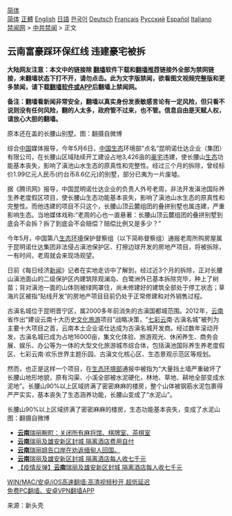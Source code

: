  <!-- 面包屑导航 --> <div class="breadcrumb"><!-- GTranslate: https://gtranslate.io/ -->  <div class="switcher notranslate">  <div class="selected">  <a href="#" onclick="return false;"> 简体</a>  </div>  <div class="option">  <a href="https://www.bannedbook.org" onclick="doGTranslate('zh-CN|zh-CN');jQuery('div.switcher div.selected a').html(jQuery(this).html());return false;" title="简体中文" class="nturl selected"> 简体</a>  <a href="https://www.bannedbook.org/zh-tw/" onclick="doGTranslate('zh-CN|zh-TW');jQuery('div.switcher div.selected a').html(jQuery(this).html());return false;" title="繁體中文" class="nturl"> 正體</a>  <a href="https://www.bannedbook.org/en/" onclick="doGTranslate('zh-CN|en');jQuery('div.switcher div.selected a').html(jQuery(this).html());return false;" title="English" class="nturl"> English</a>  <a href="https://www.bannedbook.org/ja/" onclick="doGTranslate('zh-CN|ja');jQuery('div.switcher div.selected a').html(jQuery(this).html());return false;" title="日本語" class="nturl"> 日語</a>  <a href="https://www.bannedbook.org/ko/" onclick="doGTranslate('zh-CN|ko');jQuery('div.switcher div.selected a').html(jQuery(this).html());return false;" title="한국어" class="nturl"> 한국어</a>  <a href="https://www.bannedbook.org/de/" onclick="doGTranslate('zh-CN|de');jQuery('div.switcher div.selected a').html(jQuery(this).html());return false;" title="Deutsch" class="nturl"> Deutsch</a>  <a href="https://www.bannedbook.org/fr/" onclick="doGTranslate('zh-CN|fr');jQuery('div.switcher div.selected a').html(jQuery(this).html());return false;" title="Français" class="nturl"> Français</a>  <a href="https://www.bannedbook.org/ru/" onclick="doGTranslate('zh-CN|ru');jQuery('div.switcher div.selected a').html(jQuery(this).html());return false;" title="Русский" class="nturl"> Русский</a>  <a href="https://www.bannedbook.org/es/" onclick="doGTranslate('zh-CN|es');jQuery('div.switcher div.selected a').html(jQuery(this).html());return false;" title="Español" class="nturl"> Español</a>  <a href="https://www.bannedbook.org/it/" onclick="doGTranslate('zh-CN|it');jQuery('div.switcher div.selected a').html(jQuery(this).html());return false;" title="Italiano" class="nturl"> Italiano</a>  </div>  </div>      <div class='breadcrumb-sub'><!-- Breadcrumb NavXT 6.3.0 --> <a href="https://www.bannedbook.org/" class="home">禁闻网</a> &gt; <a href="https://www.bannedbook.org/bnews/cbnews/" class="category">中共禁闻</a> &gt; 正文</div></div><h2>云南富豪踩环保红线 违建豪宅被拆</h2> <p class="notice"><b>大陆网友注意：本文中的链接除 <a href="https://github.com/bannedbook/fanqiang" >翻墙</a>软件下载和<a href="https://github.com/killgcd/justmysocks/blob/master/README.md">翻墙推荐</a>链接外全部为禁网链接，未翻墙状态下打不开，请勿点击。此为文字版禁闻，欲看图文视频完整版和更多禁闻，请下载<a href="https://github.com/bannedbook/fanqiang">翻墙软件或APP</a>后翻墙上禁闻网。</p><p>备注：翻墙看新闻非常安全，翻墙以真实身份发表敏感言论有一定风险，但只看不说则没有任何风险，翻的人太多，政府管不过来，也不管。信息自由是天赋人权，请放心大胆的翻墙。</b></p>  <div class="entry"> <p id="conimg">原本还在盖的长腰山别墅。图：翻摄自微博</p> <p>综合<span class='wp_keywordlink_affiliate'><a href="https://www.bannedbook.org/" title="中国" target="_blank">中国</a></span>媒体报导，今年5月6日，<span class='wp_keywordlink'><a href="https://www.bannedbook.org/forum2/topic753.html" title="《中国之毁灭》--中国生态崩溃紧急报告     郑义" target="_blank">中国生态</a></span>环境部“点名”昆明诺仕达企业（集团）有限公司，在长腰山区域陆续开工建设占地3,426亩的<a href="https://www.bannedbook.org/bnews/tag/%e8%b1%aa%e5%ae%85/" class="st_tag internal_tag" rel="tag" title="标签 豪宅 下的日志">豪宅</a>违建，使长腰山<a href="https://www.bannedbook.org/bnews/tag/%E7%94%9F%E6%80%81/" class="st_tag internal_tag" rel="tag" title="标签 生态 下的日志">生态</a>功能基本丧失，影响了滇池山水生态的原真性和完整性。经过三个月的拆除，曾经标价1.99亿元人民币(约台币8.6亿元)的别墅，部分已夷为一片废墟。</p>  <p>据《腾讯网》报导，中国昆明诺仕达企业的负责人外号老周，非法开发滇池国际养生养老度假区项目，使长腰山生态功能基本丧失，影响了滇池山水生态的原真性和完整性。而他违建的项目不只这个，长腰山顶云麓组团的叠拼别墅也属违建，严重影响生态。当地媒体戏称:“老周的心也一直悬著：长腰山顶云麓组团的叠拼别墅到底会不会拆？拆了到底会不会赔偿？赔偿比例又是多少？”</p> <p>今年5月，中国第八<a href="https://www.bannedbook.org/bnews/tag/%E7%94%9F%E6%80%81%E7%8E%AF%E5%A2%83/" class="st_tag internal_tag" rel="tag" title="标签 生态环境 下的日志">生态环境</a>保护督察组（以下简称督察组）通报老周所购房屋属于昆明诺仕达集团非法侵占滇池保护区、打擦边球开发的房地产项目，将被拆除，一有时间，老周就会来现场观望。</p>  <p>日前《每日经济<span class='wp_keywordlink_affiliate'><a href="https://www.bannedbook.org/" title="新闻">新闻</a></span>》记者在实地走访中了解到，经过近3个月的拆除，正对长腰山滇池面山的二级保护区内建筑除观澜岛、白鹭洲外已基本拆除完毕，种上了树苗；背对滇池一面的山体则被绿网罩住，尚未修建好的建筑全部处于停工状态；草海片区被指“贴线开发”的房地产项目目前仍处于正常修建和对外销售过程。</p> <p>古滇名城位于昆明晋宁区，属2000多年前消失的古滇国都城范围。2012年，<a href="https://www.bannedbook.org/bnews/tag/%e4%ba%91%e5%8d%97/" class="st_tag internal_tag" rel="tag" title="标签 云南 下的日志">云南</a>省作出“建设云南十大历史<a href="https://www.bannedbook.org/bnews/tag/%E6%96%87%E5%8C%96%E6%97%85%E6%B8%B8/" class="st_tag internal_tag" rel="tag" title="标签 文化旅游 下的日志">文化旅游</a>项目”战略决策，“<a href="https://www.bannedbook.org/bnews/tag/%E4%B8%83%E5%BD%A9%E4%BA%91/" class="st_tag internal_tag" rel="tag" title="标签 七彩云 下的日志">七彩云</a>南·古滇名城”被列为主要十大项目之首，云南本土企业诺仕达成为古滇名城开发商。经过数年滚动开发，古滇名城已成为占地16000亩，集文化体验、旅游观光、休闲养生、商务会展、娱乐、办公等为一体的大型文化旅游城市综合体，包括滇池国际养生养老度假区、七彩云南·欢乐世界主题乐园、古滇文化核心区、生态景观示范区等规划。</p>  <p>然而，也正是这样一个项目，在<a href="https://www.bannedbook.org/bnews/tag/%E7%94%9F%E6%80%81%E7%8E%AF%E5%A2%83%E9%83%A8/" class="st_tag internal_tag" rel="tag" title="标签 生态环境部 下的日志">生态环境部</a>通报中被指为“大量挡土墙严重破坏了长腰山地形地貌，原有沟渠、小溪全部被水泥硬化，林地、草地、耕地全部变成水泥地”。长腰山90%以上区域挤满了密密麻麻的楼房，整个山体被钢筋水泥包裹得严严实实，基本丧失了生态涵养功能，长腰山变成了“水泥山”。</p> <p>长腰山90%以上区域挤满了密密麻麻的楼房，生态功能基本丧失，变成了水泥山图：翻摄自微博</p>  <ul class='op-related-articles' title='相关阅读'> <li><a href='https://www.bannedbook.org/bnews/baitai/20210807/1601953.html' target='_blank'><b>云南</b>瑞丽畹町：关闭所有麻将馆、棋牌室、茶棋室</a></li> <li><a href='https://www.bannedbook.org/bnews/baitai/20210805/1600814.html' target='_blank'><b>云南</b>瑞丽及雄安新区封城 隔离酒店费用自付</a></li> <li><a href='https://www.bannedbook.org/bnews/bannedvideo/20210804/1600321.html' target='_blank'><b>云南</b>瑞丽姐告口岸在劝返缅甸人回国。</a></li> <li><a href='https://www.bannedbook.org/bnews/ssgc/20210804/1600165.html' target='_blank'><b>云南</b>瑞丽及雄安新区封城 隔离酒店每人收七千元</a></li> <li><a href='https://www.bannedbook.org/bnews/headline/20210804/1600163.html' target='_blank'>【疫情反弹】<b>云南</b>瑞丽及雄安新区封城 隔离酒店每人收七千元</a></li> </ul> <p class="texttj"> <a href="https://github.com/bannedbook/fanqiang/wiki/V2ray%E6%9C%BA%E5%9C%BA" target="_blank">WIN/MAC/安卓/iOS高速翻墙:高清视频秒开,超低延迟</a><br/> <a href="https://github.com/bannedbook/fanqiang/wiki/%E7%A6%81%E9%97%BB%E7%BD%91%E5%AE%89%E5%8D%93%E7%BF%BB%E5%A2%99%E6%96%B0%E9%97%BBAPP" target="_blank">免费PC翻墙、安卓VPN翻墙APP</a></p><p> 来源：新头壳 </p><a name='sharetosocial'></a>  <div style="margin-bottom:5px;padding-bottom:5px;clear:both"> <div id="archive-pix-1" class="banner-ads"> <!-- AuctionX Display platform tag START --> <div id="26318x728x90x621x_ADSLOT2" clicktrack="%%CLICK_URL_ESC%%"></div> <!-- AuctionX Display platform tag END --> </div> <div id="archive-pix-2" class="banner-ads"> <!-- AuctionX Display platform tag START --> <div id="26315x300x250x621x_ADSLOT2" clicktrack="%%CLICK_URL_ESC%%"></div> <!-- AuctionX Display platform tag END --> </div> </div>  <div id="archive-pix-1" class="banner-ads"> <!-- AuctionX Display platform tag START --> <div id="26318x728x90x621x_ADSLOT3" clicktrack="%%CLICK_URL_ESC%%"></div> <!-- AuctionX Display platform tag END --> </div> </div><!--END ENTRY--> 